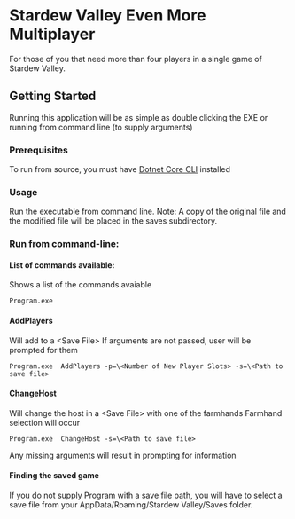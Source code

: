 # Stardew Valley Even More Multiplayer
For those of you that need more than four players in a single game of Stardew Valley.

## Getting Started
Running this application will be as simple as double clicking the EXE or running from command line (to supply arguments)

### Prerequisites
To run from source, you must have [Dotnet Core CLI](https://docs.microsoft.com/en-us/dotnet/core/tools/?tabs=netcore) installed

### Usage
Run the executable from command line.
Note: A copy of the original file and the modified file will be placed in the saves subdirectory.

### Run from command-line:

#### List of commands available:
Shows a list of the commands avaiable
```
Program.exe
```
#### AddPlayers
Will add <Number of New Player Slots> to a \<Save File>
If arguments are not passed, user will be prompted for them
```
Program.exe  AddPlayers -p=\<Number of New Player Slots> -s=\<Path to save file>
```

#### ChangeHost
Will change the host in a \<Save File> with one of the farmhands
Farmhand selection will occur
```
Program.exe  ChangeHost -s=\<Path to save file>
```
Any missing arguments will result in prompting for information

#### Finding the saved game
If you do not supply Program with a save file path, you will have to select a save file from your AppData/Roaming/Stardew Valley/Saves folder.




